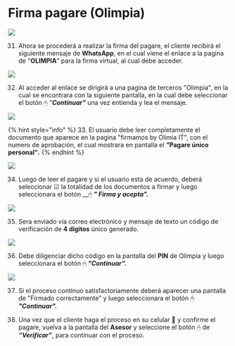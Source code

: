 # Firma pagare \(Olimpia\)

![](../../.gitbook/assets/whatsapp-image-2021-08-25-at-12.14.11-pm-6-.jpeg)

31.	Ahora se procederá a realizar la firma del pagare, el cliente recibirá el siguiente mensaje de **WhatsApp**, en el cual viene el enlace a la pagina de "**OLIMPIA**" para la firma virtual, al cual debe acceder.

![](../../.gitbook/assets/mensaje-3-whats-pagare.png)

32. Al acceder al enlace se dirigirá a una pagina de terceros "Olimpia", en la cual se encontrara con la siguiente pantalla, en la cual debe seleccionar el botón 🖱  _"**Continuar"**_ una vez entienda y lea el mensaje.

![](../../.gitbook/assets/whatsapp-image-2021-08-25-at-12.14.11-pm-7-.jpeg)

{% hint style="info" %}
33. El usuario debe leer completamente el documento que aparece en la pagina "firmamos by Olimia IT", con el numero de aprobación, el cual mostrara en pantalla el _**"**_**Pagare único personal"**_**.**_
{% endhint %}

![](../../.gitbook/assets/whatsapp-image-2021-08-25-at-12.14.11-pm-8-.jpeg)



34. Luego de leer el pagare y si el usuario esta de acuerdo, deberá seleccionar ☑ la totalidad de los documentos a firmar y luego seleccionara el botón __🖱 _**" Firma y acepta".**_ 

![](../../.gitbook/assets/whatsapp-image-2021-08-25-at-12.14.11-pm-9-.jpeg)

35. Sera enviado vía correo electrónico y mensaje de texto un código de verificación de **4 dígitos** único generado.

![](../../.gitbook/assets/image%20%286%29.png)

36. Debe diligenciar dicho código en la pantalla del **PIN** de Olimpia y luego seleccionara el botón 🖱 _**"Continuar".**_

![](../../.gitbook/assets/whatsapp-image-2021-08-25-at-12.14.11-pm-10-.jpeg)

37. Si el proceso continuo satisfactoriamente deberá aparecer una pantalla de "Firmado correctamente" y luego seleccionara el botón 🖱 _**"Continuar".**_



38. Una vez que el cliente haga el proceso en su celular 📲 y confirme el pagare, vuelva a la pantalla del **Asesor** y seleccione el botón 🖱 de _**“Verificar”**_, para continuar con el proceso.



